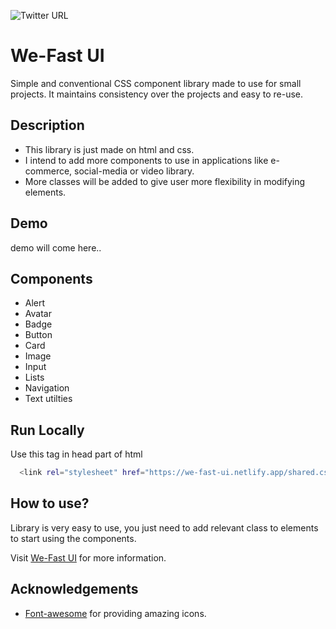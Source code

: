 



![Twitter URL](https://img.shields.io/twitter/url?style=social&url=https%3A%2F%2Ftwitter.com%2Fsaifuddinbadani)

##




# We-Fast UI

Simple and conventional CSS component library made to use for small projects. It maintains consistency over the projects and easy to re-use.


## Description

- This library is just made on html and css.
- I intend to add more components to use in applications like e-commerce, social-media or video library.
- More classes will be added to give user more flexibility in modifying elements.


## Demo

demo will come here..



## Components

- Alert
- Avatar
- Badge
- Button
- Card
- Image
- Input
- Lists
- Navigation
- Text utilties


## Run Locally


Use this tag in head part of html

```bash
  <link rel="stylesheet" href="https://we-fast-ui.netlify.app/shared.css">
```



## How to use?

Library is very easy to use, you just need to add relevant class to elements to start using the components.

Visit [We-Fast UI](https://we-fast-ui.netlify.app/) for more information.
## Acknowledgements

 - [Font-awesome](https://fontawesome.com/v6/search) for providing amazing icons.
 


